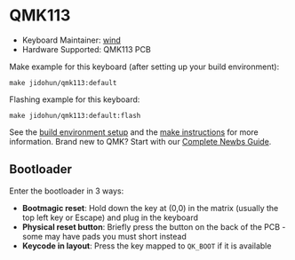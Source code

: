 
# QMK113

* Keyboard Maintainer: [wind](https://github.com/yelishang)
* Hardware Supported: QMK113 PCB

Make example for this keyboard (after setting up your build environment):

    make jidohun/qmk113:default

Flashing example for this keyboard:

    make jidohun/qmk113:default:flash

See the [build environment setup](https://docs.qmk.fm/#/getting_started_build_tools) and the [make instructions](https://docs.qmk.fm/#/getting_started_make_guide) for more information. Brand new to QMK? Start with our [Complete Newbs Guide](https://docs.qmk.fm/#/newbs).

## Bootloader

Enter the bootloader in 3 ways:

* **Bootmagic reset**: Hold down the key at (0,0) in the matrix (usually the top left key or Escape) and plug in the keyboard
* **Physical reset button**: Briefly press the button on the back of the PCB - some may have pads you must short instead
* **Keycode in layout**: Press the key mapped to `QK_BOOT` if it is available
